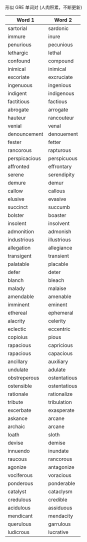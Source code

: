 形似 GRE 单词对 (人肉积累，不断更新)

| Word 1 | Word 2|
| ------------- | ------------- |
| sartorial | sardonic	|
| immure | inure |
| penurious | pecunious |
| lethargic | lethal |
| confound | compound |
| inimical | inimical |
| excoriate | excruciate |
| ingenuous | ingenious |
| indigent | indigenous |
| factitious | factious |
| abrogate | arrogate |
| hauteur | rancouteur |
| venial | venal |
| denouncement | denouement |
| fester | fetter |
| rancorous | rapturous |
| perspicacious| perspicuous |
| affronted | effrontary |
| serene | serendipity |
| demure | demur |
| callow | callous |
| elusive | evasive |
| succinct | succumb |
| bolster | boaster |
| insolent | insolvent |
| admonition | admonish |
| industrious | illustrious |
| allegation | allegiance |
| transigent | transient |
| palatable | placable |
| defer | deter |
| blanch | bleach |
| malady | malaise |
| amendable | amenable |
| imminent | eminent |
| ethereal | ephemeral |
| alacrity | celerity |
| eclectic | eccentric |
| copioius | pious |
| rapacious | capricious |
| rapacious | capacious |
| ancillary | auxiliary |
| undulate | adulate |
| obstreperous | ostentatious |
| ostensible | ostentatious |
| rationale | rationalize |
| tribute | tribulation |
| excerbate | exasperate |
| askance | arcane |
| archaic | arcane |
| loath | sloth |
| devise | demise |
| innuendo | inundate |
| raucous | rancorous |
| agonize | antagonize |
| vociferous | voracious |
| ponderous | ponderable |
| catalyst | cataclysm |
| credulous | credible |
| acidulous | assiduous |
| mendicant | mendacity |
| querulous | garrulous |
| ludicrous | lucrative |